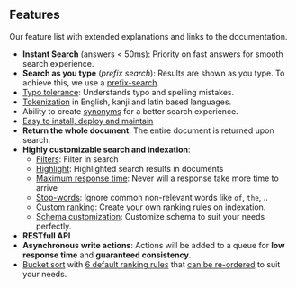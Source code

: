 ## Features

Our feature list with extended explanations and links to the documentation.


* **Instant Search** (answers < 50ms): Priority on fast answers for smooth search experience.
* **Search as you type** (*prefix search*): Results are shown as you type. To achieve this, we use a [prefix-search](/advanced_guides/prefix.html#prefix-search).
* [Typo tolerance](/advanced_guides/typotolerance.md#typo-tolerance): Understands typo and spelling mistakes.
* [Tokenization](https://en.wikipedia.org/wiki/Lexical_analysis#Tokenization) in English, kanji and latin based languages.  
* Ability to create [synonyms](/advanced_guides/synonyms.md) for a better search experience.   
* [Easy to install, deploy and maintain](/introduction/quickstart.html#quick-start)
* **Return the whole document**: The entire document is returned upon search.
* **Highly customizable search and indexation**:
    - [Filters](/advanced_guides/search_parameters.md#filters): Filter in search
    - [Highlight](/advanced_guides/search_parameters.md#attributes-to-highlight): Highlighted search results in documents
    - [Maximum response time](/advanced_guides/search_parameters.md#attributes-to-highlight): Never will a response take more time to arrive
    - [Stop-words](/advanced_guides/stop_words.md): Ignore common non-relevant words like `of`, `the`, ..
    - [Custom ranking](/advanced_guides/ranking.html#custom-ranking-rules): Create your own ranking rules on indexation.
    - [Schema customization](/main_concept/indexes.html#index-uid-and-name): Customize schema  to suit your needs perfectly.
* **RESTfull API**
* **Asynchronous write actions**: Actions will be added to a queue for **low response time** and **guaranteed consistency**.
* [Bucket sort](/advanced_guides/bucket_sort.html) with [6 default ranking rules](advanced_guides/ranking.md#ranking-rules) that [can be re-ordered](/advanced_guides/ranking.html#ranking-order) to suit your needs.
